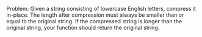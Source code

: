 Problem: Given a string consisting of lowercase English letters, compress it in-place. The length after compression must always be smaller than or equal to the original string. If the compressed string is longer than the original string, your function should return the original string.


